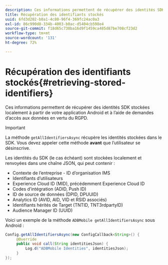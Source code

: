 ```yaml
---
description: Ces informations permettent de récupérer des identités SDK stockées localement à partir de votre application Android et à l’aide de demandes d’accès aux données en vertu du RGPD.
title: Récupération des identifiants stockés
uuid: 6fd3d202-b0a1-4c80-96f4-369fc24ac0a3
exl-id: 86c990d8-334b-4003-b0ac-d5404cb598e4
source-git-commit: f18d65c738ba16d9f1459ca485d87be708cf23d2
workflow-type: tm+mt
source-wordcount: '131'
ht-degree: 72%

---
```


# Récupération des identifiants stockés{#retrieving-stored-identifiers}

Ces informations permettent de récupérer des identités SDK stockées localement à partir de votre application Android et à l’aide de demandes d’accès aux données en vertu du RGPD.

>[!IMPORTANT]
>
>La méthode `getAllIdentifiersAsync` récupère les identités stockées dans le SDK. Vous devez appeler cette méthode **avant** que l’utilisateur se désinscrive.

Les identités du SDK (le cas échéant) sont stockées localement et renvoyées dans une chaîne JSON, qui peut contenir :

* Contexte de l’entreprise - ID d’organisation IMS
* Identifiants d’utilisateurs
* Experience Cloud ID (MID), précédemment Experience Cloud ID
* Codes d’intégration (ADID, Push ID)
* ID de source de données (DPID, DPUUID)
* Analytics ID (AVID, AID, VID et RSID associés)
* Identifiants hérités de Target (TNTID, TNT3rdpartyID)
* Audience Manager ID (UUID)

Voici un exemple de la méthode `ADBMobile getAllIdentifiersAsync` sous Android :

```java
Config.getAllIdentifiersAsync(new ConfigCallback<String>() { 
     @Override 
     public void call(String identitiesJson) {                 
         Log.d("ADBMobile Identities", identitiesJson); 
     } 
});
```
